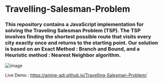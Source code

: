 # Travelling-Salesman-Problem
### This repository contains a JavaScript implementation for solving the Traveling Salesman Problem (TSP). The TSP involves finding the shortest possible route that visits every city exactly once and returns to the starting point. Our solution is based on an Exact Method : Branch and Bound, and a Heuristic method : Nearest Neighbor algorithm.

![image](https://github.com/AMINE-ADJ/Travelling-Salesman-Problem/assets/85430078/841b0637-0a3c-4f99-bb83-8c28f5e31d6b)

Live Demo : https://amine-adj.github.io/Travelling-Salesman-Problem/
